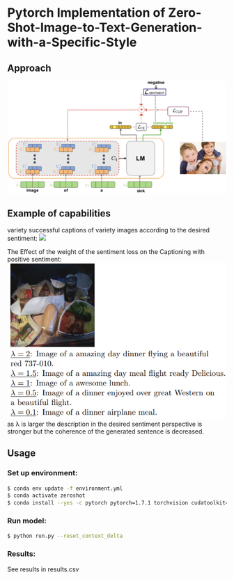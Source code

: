 # Pytorch Implementation of Zero-Shot-Image-to-Text-Generation-with-a-Specific-Style

## Approach
![](git_images/Architecture.jpg)


## Example of capabilities

variety successful captions of variety images according to the desired sentiment:
![](git_images/3_examples.png)  
  
The Effect of the weight of the sentiment loss on the Captioning with positive sentiment:  
![](git_images/lambda_ex.png)  
as λ is larger the description in the desired sentiment perspective is stronger but the coherence of the generated sentence is decreased.

## Usage

### Set up environment:
```bash
$ conda env update -f environment.yml
$ conda activate zeroshot
$ conda install --yes -c pytorch pytorch=1.7.1 torchvision cudatoolkit=11.0
```


### Run model:
```bash
$ python run.py --reset_context_delta
```
### Results: 
See results in results.csv
